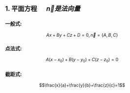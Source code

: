 ## 1. 平面方程 $\quad\vec{n}是法向量$
### 一般式:
$$Ax+By+Cz+D=0, \vec{n}=\{A, B, C\}$$

### 点法式:
$$A(x-x_0)+B(y-y_0)+C(z-z_0)=0$$

### 截距式:
$$\frac{x}{a}+\frac{y}{b}+\frac{z}{c}=1$$
